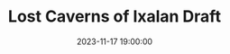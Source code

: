---
type: draft
date: 2023-11-17 19:00:00
title: "Lost Caverns of Ixalan Draft"
winner: Raffael
address: >-
  Rathauskeller\

  Rathausstrasse 36\

  4410 Liestal
---